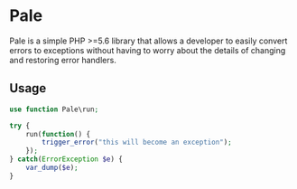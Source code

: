 # Pale

Pale is a simple PHP >=5.6 library that allows a developer to easily convert errors to exceptions without having to worry about the details of changing and restoring error handlers.

## Usage
```php
use function Pale\run;

try {
    run(function() {
        trigger_error("this will become an exception");
    });
} catch(ErrorException $e) {
    var_dump($e);
}
```
